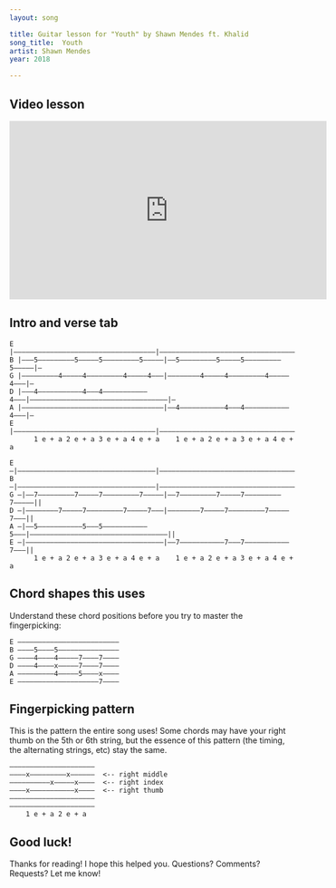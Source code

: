 ```yaml
---
layout: song

title: Guitar lesson for "Youth" by Shawn Mendes ft. Khalid
song_title:  Youth
artist: Shawn Mendes
year: 2018

---
```


## Video lesson

<iframe width="560" height="315" src="https://www.youtube.com/embed/TuVt-JxTmPM?showinfo=0" frameborder="0" allowfullscreen></iframe>

## Intro and verse tab

    E |–––––––––––––––––––––––––––––––––––|––––––––––––––––––––––––––––––––––|–
    B |–––5–––––––––5–––––5–––––––––5–––––|––5–––––––––5–––––5–––––––––5–––––|–
    G |–––––––––4–––––4–––––––––4–––––4–––|––––––––4–––––4–––––––––4–––––4–––|–
    D |–––4–––––––––––4–––4–––––––––––4–––|––––––––––––––––––––––––––––––––––|–
    A |–––––––––––––––––––––––––––––––––––|––4–––––––––––4–––4–––––––––––4–––|–
    E |–––––––––––––––––––––––––––––––––––|––––––––––––––––––––––––––––––––––|–
          1 e + a 2 e + a 3 e + a 4 e + a    1 e + a 2 e + a 3 e + a 4 e + a

    E –|––––––––––––––––––––––––––––––––––|––––––––––––––––––––––––––––––––––||
    B –|––––––––––––––––––––––––––––––––––|––––––––––––––––––––––––––––––––––||
    G –|––7–––––––––7–––––7–––––––––7–––––|––7–––––––––7–––––7–––––––––7–––––||
    D –|––––––––7–––––7–––––––––7–––––7–––|––––––––7–––––7–––––––––7–––––7–––||
    A –|––5–––––––––––5–––5–––––––––––5–––|––––––––––––––––––––––––––––––––––||
    E –|––––––––––––––––––––––––––––––––––|––7–––––––––––7–––7–––––––––––7–––||
          1 e + a 2 e + a 3 e + a 4 e + a    1 e + a 2 e + a 3 e + a 4 e + a

## Chord shapes this uses

Understand these chord positions before you try to master the fingerpicking:

    E –––––––––––––––––––––––––
    B ––––5––––5–––––––––––––––
    G ––––4––––4–––––7––––7––––
    D ––––4––––x–––––7––––7––––
    A –––––––––4–––––5––––x––––
    E ––––––––––––––––––––7––––

## Fingerpicking pattern

This is the pattern the entire song uses! Some chords may have your right thumb on the 5th or 6th string, but the essence of this pattern (the timing, the alternating strings, etc) stay the same.

    –––––––––––––––––––––
    ––––x–––––––––x––––––  <-- right middle
    ––––––––––x–––––x––––  <-- right index
    ––––x–––––––––––x––––  <-- right thumb
    –––––––––––––––––––––
    –––––––––––––––––––––
        1 e + a 2 e + a

## Good luck!

Thanks for reading! I hope this helped you. Questions? Comments? Requests? Let me know!
